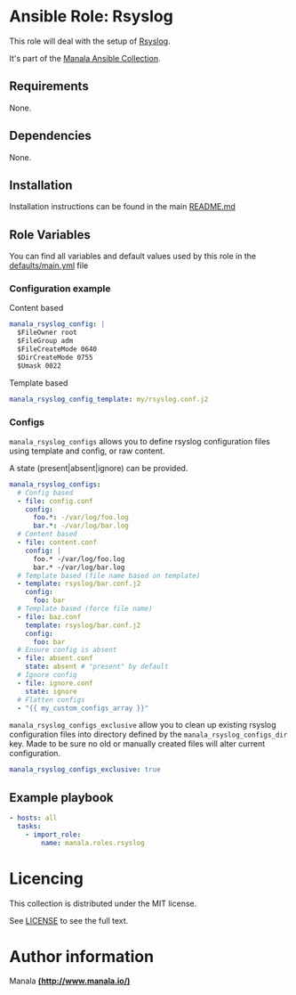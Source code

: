 # Ansible Role: Rsyslog

This role will deal with the setup of [Rsyslog](http://www.rsyslog.com/).

It's part of the [Manala Ansible Collection](https://galaxy.ansible.com/manala/roles).

## Requirements

None.

## Dependencies

None.

## Installation

Installation instructions can be found in the main [README.md](https://github.com/manala/ansible-roles/blob/master/README.md)

## Role Variables

You can find all variables and default values used by this role in the [defaults/main.yml](./defaults/main.yml) file

### Configuration example

Content based
```yaml
manala_rsyslog_config: |
  $FileOwner root
  $FileGroup adm
  $FileCreateMode 0640
  $DirCreateMode 0755
  $Umask 0022
```

Template based
```yaml
manala_rsyslog_config_template: my/rsyslog.conf.j2
```

### Configs

`manala_rsyslog_configs` allows you to define rsyslog configuration files using template and config, or raw content.

A state (present|absent|ignore) can be provided.

```yaml
manala_rsyslog_configs:
  # Config based
  - file: config.conf
    config:
      foo.*: -/var/log/foo.log
      bar.*: -/var/log/bar.log
  # Content based
  - file: content.conf
    config: |
      foo.* -/var/log/foo.log
      bar.* -/var/log/bar.log
  # Template based (file name based on template)
  - template: rsyslog/bar.conf.j2
    config:
      foo: bar
  # Template based (force file name)
  - file: baz.conf
    template: rsyslog/bar.conf.j2
    config:
      foo: bar
  # Ensure config is absent
  - file: absent.conf
    state: absent # "present" by default
  # Ignore config
  - file: ignore.conf
    state: ignore
  # Flatten configs
  - "{{ my_custom_configs_array }}"
```

`manala_rsyslog_configs_exclusive` allow you to clean up existing rsyslog configuration files into directory defined by the `manala_rsyslog_configs_dir` key. Made to be sure no old or manually created files will alter current configuration.

```yaml
manala_rsyslog_configs_exclusive: true
```

## Example playbook

```yaml
- hosts: all
  tasks:
    - import_role:  
        name: manala.roles.rsyslog
```

# Licencing

This collection is distributed under the MIT license.

See [LICENSE](https://opensource.org/licenses/MIT) to see the full text.

# Author information

Manala [**(http://www.manala.io/)**](http://www.manala.io)
